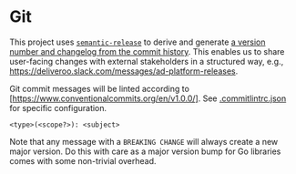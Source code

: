 # Git

This project uses
[`semantic-release`](https://github.com/semantic-release/semantic-release)
to derive and generate [a version number and changelog from the commit
history](https://github.com/deliveroo/ad-platform/releases). This
enables us to share user-facing changes with external stakeholders in
a structured way, e.g.,
https://deliveroo.slack.com/messages/ad-platform-releases.

Git commit messages will be linted according to
[https://www.conventionalcommits.org/en/v1.0.0/]. See
[.commitlintrc.json](./.commitlintrc.json) for specific configuration.

```
<type>(<scope?>): <subject>
```

Note that any message with a `BREAKING CHANGE` will always create a
new major version. Do this with care as a major version bump for Go
libraries comes with some non-trivial overhead.
